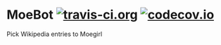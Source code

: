 # MoeBot  [![travis-ci.org](https://travis-ci.org/ethe/MoeBox.svg?branch=master)](https://travis-ci.org/ethe/MoeBox.svg?branch=master) [![codecov.io](https://codecov.io/github/ethe/MoeBot/coverage.svg?branch=master)](https://codecov.io/github/ethe/MoeBot?branch=master)
Pick Wikipedia entries to Moegirl
